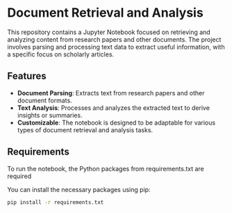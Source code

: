 # Document Retrieval and Analysis

This repository contains a Jupyter Notebook focused on retrieving and analyzing content from research papers and other documents. The project involves parsing and processing text data to extract useful information, with a specific focus on scholarly articles.

## Features

- **Document Parsing**: Extracts text from research papers and other document formats.
- **Text Analysis**: Processes and analyzes the extracted text to derive insights or summaries.
- **Customizable**: The notebook is designed to be adaptable for various types of document retrieval and analysis tasks.

## Requirements

To run the notebook, the Python packages from requirements.txt are required


You can install the necessary packages using pip:

```bash
pip install -r requirements.txt
